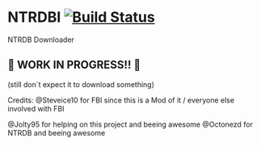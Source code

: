 # NTRDBI [![Build Status](https://travis-ci.org/adrifcastr/NTRDBI.svg?branch=master)](https://travis-ci.org/adrifcastr/NTRDBI)
NTRDB Downloader

## :construction: **WORK IN PROGRESS!!** :construction:
(still don´t expect it to download something)

Credits:
@Steveice10 for FBI since this is a Mod of it /
         everyone else involved with FBI
         
@Jolty95 for helping on this project and beeing awesome
@Octonezd for NTRDB and beeing awesome
